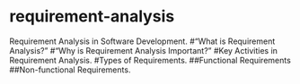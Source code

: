 # requirement-analysis
Requirement Analysis in Software Development.
#“What is Requirement Analysis?”
#“Why is Requirement Analysis Important?”
#Key Activities in Requirement Analysis.
#Types of Requirements.
##Functional Requirements
##Non-functional Requirements.
